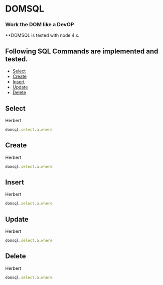 # DOMSQL
### Work the DOM like a DevOP

**DOMSQL is tested with node 4.x.

## Following SQL Commands are implemented and tested.

* [Select](#select)
* [Create](#create)
* [Insert](#insert)
* [Update](#update)
* [Delete](#delete)

## Select

Herbert

```js
domsql.select.a.where
```

## Create

Herbert

```js
domsql.select.a.where
```

## Insert

Herbert

```js
domsql.select.a.where
```

## Update

Herbert

```js
domsql.select.a.where
```

## Delete

Herbert

```js
domsql.select.a.where
```